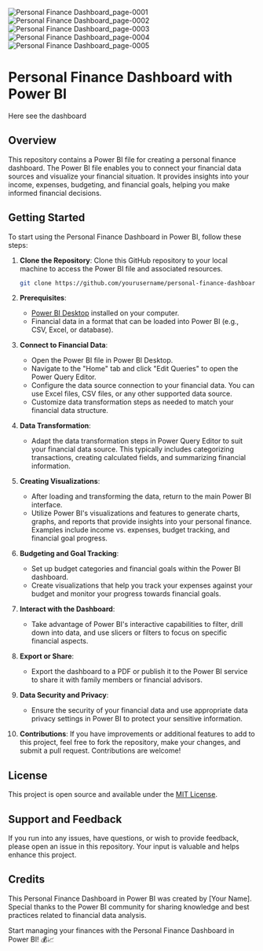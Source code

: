 ![Personal Finance Dashboard_page-0001](https://github.com/SoumapriyoM/Personal-Finace-Dashboard/assets/103531896/2b43ee86-bb59-4890-92ae-f5680885b2d6)
![Personal Finance Dashboard_page-0002](https://github.com/SoumapriyoM/Personal-Finace-Dashboard/assets/103531896/37b75f9a-f409-482d-8b5a-c767408e22e6)
![Personal Finance Dashboard_page-0003](https://github.com/SoumapriyoM/Personal-Finace-Dashboard/assets/103531896/706538a7-f06a-48ee-9772-e82fec8b3a33)
![Personal Finance Dashboard_page-0004](https://github.com/SoumapriyoM/Personal-Finace-Dashboard/assets/103531896/82835980-3558-4da0-90ae-eabb0e3bec56)
![Personal Finance Dashboard_page-0005](https://github.com/SoumapriyoM/Personal-Finace-Dashboard/assets/103531896/35f42223-11e8-4256-a4f7-b1984e84e134)

# Personal Finance Dashboard with Power BI
Here see the dashboard
## Overview

This repository contains a Power BI file for creating a personal finance dashboard. The Power BI file enables you to connect your financial data sources and visualize your financial situation. It provides insights into your income, expenses, budgeting, and financial goals, helping you make informed financial decisions.

## Getting Started

To start using the Personal Finance Dashboard in Power BI, follow these steps:

1. **Clone the Repository**: Clone this GitHub repository to your local machine to access the Power BI file and associated resources.

   ```bash
   git clone https://github.com/yourusername/personal-finance-dashboard.git
   ```

2. **Prerequisites**:

   - [Power BI Desktop](https://powerbi.microsoft.com/desktop/) installed on your computer.
   - Financial data in a format that can be loaded into Power BI (e.g., CSV, Excel, or database).

3. **Connect to Financial Data**:

   - Open the Power BI file in Power BI Desktop.
   - Navigate to the "Home" tab and click "Edit Queries" to open the Power Query Editor.
   - Configure the data source connection to your financial data. You can use Excel files, CSV files, or any other supported data source.
   - Customize data transformation steps as needed to match your financial data structure.

4. **Data Transformation**:

   - Adapt the data transformation steps in Power Query Editor to suit your financial data source. This typically includes categorizing transactions, creating calculated fields, and summarizing financial information.

5. **Creating Visualizations**:

   - After loading and transforming the data, return to the main Power BI interface.
   - Utilize Power BI's visualizations and features to generate charts, graphs, and reports that provide insights into your personal finance. Examples include income vs. expenses, budget tracking, and financial goal progress.

6. **Budgeting and Goal Tracking**:

   - Set up budget categories and financial goals within the Power BI dashboard.
   - Create visualizations that help you track your expenses against your budget and monitor your progress towards financial goals.

7. **Interact with the Dashboard**:

   - Take advantage of Power BI's interactive capabilities to filter, drill down into data, and use slicers or filters to focus on specific financial aspects.

8. **Export or Share**:

   - Export the dashboard to a PDF or publish it to the Power BI service to share it with family members or financial advisors.

9. **Data Security and Privacy**:

   - Ensure the security of your financial data and use appropriate data privacy settings in Power BI to protect your sensitive information.

10. **Contributions**:
    If you have improvements or additional features to add to this project, feel free to fork the repository, make your changes, and submit a pull request. Contributions are welcome!

## License

This project is open source and available under the [MIT License](LICENSE).

## Support and Feedback

If you run into any issues, have questions, or wish to provide feedback, please open an issue in this repository. Your input is valuable and helps enhance this project.

## Credits

This Personal Finance Dashboard in Power BI was created by [Your Name]. Special thanks to the Power BI community for sharing knowledge and best practices related to financial data analysis.

Start managing your finances with the Personal Finance Dashboard in Power BI! 💰📈
